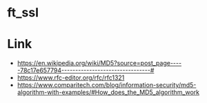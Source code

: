 # ft_ssl


# Link
- https://en.wikipedia.org/wiki/MD5?source=post_page-----78c17e657794--------------------------------#
- https://www.rfc-editor.org/rfc/rfc1321
- https://www.comparitech.com/blog/information-security/md5-algorithm-with-examples/#How_does_the_MD5_algorithm_work
